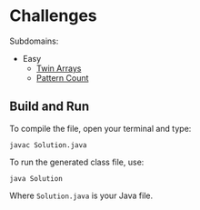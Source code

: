 # Challenges

Subdomains:
- Easy
  * [Twin Arrays](./twin-arrays)
  * [Pattern Count](./pattern-count)

## Build and Run

To compile the file, open your terminal and type:
```
javac Solution.java
```

To run the generated class file, use:
```
java Solution
```

Where `Solution.java` is your Java file.
